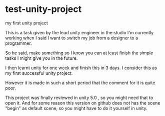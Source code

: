 # test-unity-project
my first unity project

This is a task given by the lead unity engineer in the studio I'm currently working when I said I want to switch my job from a designer to a programmer.

So he said, make something so I know you can at least finish the simple tasks I might give you in the future.

I then learnt unity for one week and finish this in 3 days. I consider this as my first successful  unity project.

However it is made in such a short period that the comment for it is quite poor.

This project was finally reviewed in unity 5.0 , so you might need that to open it. And for some reason this version on github does not has the scene "begin" as default scene, so you might have to do it yourself in unity.

